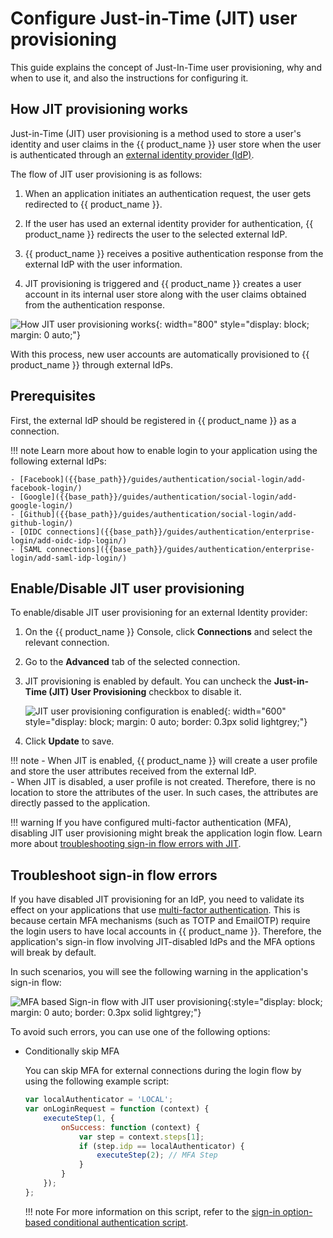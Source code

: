 # Configure Just-in-Time (JIT) user provisioning

This guide explains the concept of Just-In-Time user provisioning, why and when to use it, and also the instructions for configuring it.

## How JIT provisioning works

Just-in-Time (JIT) user provisioning is a method used to store a user's identity and user claims in the {{ product_name }} user store when the user is authenticated through an [external identity provider (IdP)]({{base_path}}/guides/authentication/#manage-connections).

The flow of JIT user provisioning is as follows:

1. When an application initiates an authentication request, the user gets redirected to {{ product_name }}.

2. If the user has used an external identity provider for authentication, {{ product_name }} redirects the user to the selected external IdP.

3. {{ product_name }} receives a positive authentication response from the external IdP with the user information.

4. JIT provisioning is triggered and {{ product_name }} creates a user account in its internal user store along with the user claims obtained from the authentication response.

![How JIT user provisioning works]({{base_path}}/assets/img/guides/jit-provisioning/how-jit-works.png){: width="800" style="display: block; margin: 0 auto;"}

With this process, new user accounts are automatically provisioned to {{ product_name }} through external IdPs.

## Prerequisites

First, the external IdP should be registered in {{ product_name }} as a connection.

!!! note
    Learn more about how to enable login to your application using the following external IdPs:

    - [Facebook]({{base_path}}/guides/authentication/social-login/add-facebook-login/)
    - [Google]({{base_path}}/guides/authentication/social-login/add-google-login/)
    - [Github]({{base_path}}/guides/authentication/social-login/add-github-login/)
    - [OIDC connections]({{base_path}}/guides/authentication/enterprise-login/add-oidc-idp-login/)
    - [SAML connections]({{base_path}}/guides/authentication/enterprise-login/add-saml-idp-login/)

## Enable/Disable JIT user provisioning

To enable/disable JIT user provisioning for an external Identity provider:

1. On the {{ product_name }} Console, click **Connections** and select the relevant connection.

2. Go to the **Advanced** tab of the selected connection.

3. JIT provisioning is enabled by default. You can uncheck the **Just-in-Time (JIT) User Provisioning** checkbox to disable it.

    ![JIT user provisioning configuration is enabled]({{base_path}}/assets/img/guides/jit-provisioning/jit-enabled.png){: width="600" style="display: block; margin: 0 auto; border: 0.3px solid lightgrey;"}

4. Click **Update** to save.

!!! note
    - When JIT is enabled, {{ product_name }} will create a user profile and store the user attributes received from the external IdP.
    <br />
    - When JIT is disabled, a user profile is not created. Therefore, there is no location to store the attributes of the user. In such cases, the attributes are directly passed to the application.

!!! warning
    If you have configured multi-factor authentication (MFA), disabling JIT user provisioning might break the application login flow. Learn more about [troubleshooting sign-in flow errors with JIT](#troubleshoot-sign-in-flow-errors).

## Troubleshoot sign-in flow errors

If you have disabled JIT provisioning for an IdP, you need to validate its effect on your applications that use [multi-factor authentication]({{base_path}}/guides/authentication/mfa/). This is because certain MFA mechanisms (such as TOTP and EmailOTP) require the login users to have local accounts in {{ product_name }}.
Therefore, the application's sign-in flow involving JIT-disabled IdPs and the MFA options will break by default.

In such scenarios, you will see the following warning in the application's sign-in flow:

![MFA based Sign-in flow with JIT user provisioning]({{base_path}}/assets/img/guides/jit-provisioning/jit-mfa-conflict.png){:style="display: block; margin: 0 auto; border: 0.3px solid lightgrey;"}

To avoid such errors, you can use one of the following options:

- Conditionally skip MFA

    You can skip MFA for external connections during the login flow by using the
    following example script:

    ```js
    var localAuthenticator = 'LOCAL';
    var onLoginRequest = function (context) {
        executeStep(1, {
            onSuccess: function (context) {
                var step = context.steps[1];
                if (step.idp == localAuthenticator) {
                    executeStep(2); // MFA Step
                }
            }
        });
    };
    ```

    !!! note
        For more information on this script, refer to the [sign-in option-based conditional authentication script]({{base_path}}/guides/authentication/conditional-auth/sign-in-option-based-template/#how-it-works).
